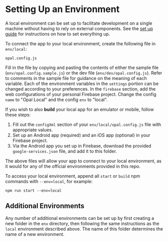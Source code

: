 # Setting Up an Environment

A local environment can be set up to facilitate development on a single machine without having to rely on external
components.
See the [set up guide](https://opalmedapps.gitlab.io/docs/) for instructions on how to set everything up.

To connect the app to your local environment, create the following file in `env/local`:

```shell
opal.config.js
```

Fill in the file by copying and pasting the contents of either the sample file (`env/opal.config.sample.js`)
or the dev file (`env/dev/opal.config.js`). Refer to comments in the sample file for guidance on the meaning of each variable.
Each of the environment variables in the `settings` portion can be changed according to your preferences. In the
`firebase` section, add the web configurations of your personal Firebase project. Change the config `name` to "Opal Local"
and the config `env` to "local".

If you wish to also **build** your local app for an emulator or mobile, follow these steps:

1. Fill out the `configXml` section of your `env/local/opal.config.js` file with appropriate values.
2. Set up an Android app (required) and an iOS app (optional) in your Firebase project.
3. Via the Android app you set up in Firebase, download the provided `google-services.json` file, and add it to this folder.

The above files will allow your app to connect to your local environment, as it would for any of the official environments
provided in this repo.

To access your local environment, append all `start` or `build` npm commands with `--env=local`, for example:

```shell
npm run start --env=local
```

## Additional Environments

Any number of additional environments can be set up by first creating a new folder in the `env` directory,
then following the same instructions as the `local` environment described above.
The name of this folder determines the name of a new environment.
